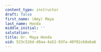 ```yaml
---
content_type: instructor
draft: false
first_name: (Amy) Maya
last_name: Honda
middle_initial: ''
salutation: ''
title: Dr. Maya Honda
uid: 523c526d-d8aa-4a52-93fa-40f82cb8e6a6
---
```

